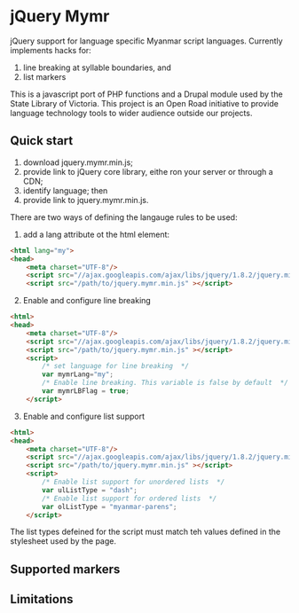 jQuery Mymr
===========

jQuery support for language specific Myanmar script languages. Currently implements hacks for:

1. line breaking at syllable boundaries, and
2. list markers

This is a javascript port of PHP functions and a Drupal module used by the State Library of Victoria.
This project is an Open Road initiative to provide language technology tools to wider audience outside our projects.


Quick start
----------

1. download jquery.mymr.min.js;
2. provide link to jQuery core library, eithe ron your server or through a CDN;
3. identify language; then
4. provide link to jquery.mymr.min.js.

There are two ways of defining the langauge rules to be used:

1. add a lang attribute ot the html element:
```html
<html lang="my">
<head>
    <meta charset="UTF-8"/>
    <script src="//ajax.googleapis.com/ajax/libs/jquery/1.8.2/jquery.min.js" ></script>
    <script src="/path/to/jquery.mymr.min.js" ></script>
```
2. Enable and configure line breaking
```html
<html>
<head>
    <meta charset="UTF-8"/>
    <script src="//ajax.googleapis.com/ajax/libs/jquery/1.8.2/jquery.min.js" ></script>
    <script src="/path/to/jquery.mymr.min.js" ></script>
    <script>
        /* set language for line breaking  */
        var mymrLang="my";
        /* Enable line breaking. This variable is false by default  */
        var mymrLBFlag = true;
    </script>
```
3. Enable and configure list support
```html
<html>
<head>
    <meta charset="UTF-8"/>
    <script src="//ajax.googleapis.com/ajax/libs/jquery/1.8.2/jquery.min.js" ></script>
    <script src="/path/to/jquery.mymr.min.js" ></script>
    <script>
        /* Enable list support for unordered lists  */
        var ulListType = "dash";
        /* Enable list support for ordered lists  */
        var olListType = "myanmar-parens";
    </script>
```

The list types defeined for the script must match teh values defined in the stylesheet used by the page.

Supported markers
----------



Limitations
----------

